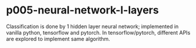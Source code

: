 # p005-neural-network-l-layers
Classification is done by 1 hidden layer neural network; implemented in vanilla python, tensorflow and pytorch. In tensorflow/pytorch, different APIs are explored to implement same algorithm.
